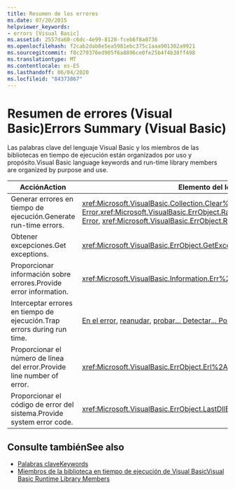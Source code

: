 ```yaml
---
title: Resumen de los errores
ms.date: 07/20/2015
helpviewer_keywords:
- errors [Visual Basic]
ms.assetid: 2557da60-c6dc-4e99-8128-fceb6f8a0736
ms.openlocfilehash: f2cab2dab8e5ea5981ebc375c1aaa901302a9921
ms.sourcegitcommit: f8c270376ed905f6a8896ce0fe25b4f4b38ff498
ms.translationtype: MT
ms.contentlocale: es-ES
ms.lasthandoff: 06/04/2020
ms.locfileid: "84373867"
---
```

# <a name="errors-summary-visual-basic"></a><span data-ttu-id="32bbf-102">Resumen de errores (Visual Basic)</span><span class="sxs-lookup"><span data-stu-id="32bbf-102">Errors Summary (Visual Basic)</span></span>
<span data-ttu-id="32bbf-103">Las palabras clave del lenguaje Visual Basic y los miembros de las bibliotecas en tiempo de ejecución están organizados por uso y propósito.</span><span class="sxs-lookup"><span data-stu-id="32bbf-103">Visual Basic language keywords and run-time library members are organized by purpose and use.</span></span>  
  
|<span data-ttu-id="32bbf-104">Acción</span><span class="sxs-lookup"><span data-stu-id="32bbf-104">Action</span></span>|<span data-ttu-id="32bbf-105">Elemento del lenguaje</span><span class="sxs-lookup"><span data-stu-id="32bbf-105">Language element</span></span>|  
|------------|----------------------|  
|<span data-ttu-id="32bbf-106">Generar errores en tiempo de ejecución.</span><span class="sxs-lookup"><span data-stu-id="32bbf-106">Generate run-time errors.</span></span>|<span data-ttu-id="32bbf-107"><xref:Microsoft.VisualBasic.Collection.Clear%2A>, [Error](../statements/error-statement.md),<xref:Microsoft.VisualBasic.ErrObject.Raise%2A></span><span class="sxs-lookup"><span data-stu-id="32bbf-107"><xref:Microsoft.VisualBasic.Collection.Clear%2A>, [Error](../statements/error-statement.md), <xref:Microsoft.VisualBasic.ErrObject.Raise%2A></span></span>|  
|<span data-ttu-id="32bbf-108">Obtener excepciones.</span><span class="sxs-lookup"><span data-stu-id="32bbf-108">Get exceptions.</span></span>|<xref:Microsoft.VisualBasic.ErrObject.GetException%2A>|  
|<span data-ttu-id="32bbf-109">Proporcionar información sobre errores.</span><span class="sxs-lookup"><span data-stu-id="32bbf-109">Provide error information.</span></span>|<xref:Microsoft.VisualBasic.Information.Err%2A>|  
|<span data-ttu-id="32bbf-110">Interceptar errores en tiempo de ejecución.</span><span class="sxs-lookup"><span data-stu-id="32bbf-110">Trap errors during run time.</span></span>|<span data-ttu-id="32bbf-111">[En el error](../statements/on-error-statement.md), [reanudar](../statements/resume-statement.md), [probar... Detectar... Por último](../statements/try-catch-finally-statement.md)</span><span class="sxs-lookup"><span data-stu-id="32bbf-111">[On Error](../statements/on-error-statement.md), [Resume](../statements/resume-statement.md), [Try...Catch...Finally](../statements/try-catch-finally-statement.md)</span></span>|  
|<span data-ttu-id="32bbf-112">Proporcionar el número de línea del error.</span><span class="sxs-lookup"><span data-stu-id="32bbf-112">Provide line number of error.</span></span>|<xref:Microsoft.VisualBasic.ErrObject.Erl%2A>|  
|<span data-ttu-id="32bbf-113">Proporcionar el código de error del sistema.</span><span class="sxs-lookup"><span data-stu-id="32bbf-113">Provide system error code.</span></span>|<xref:Microsoft.VisualBasic.ErrObject.LastDllError%2A>|  
  
## <a name="see-also"></a><span data-ttu-id="32bbf-114">Consulte también</span><span class="sxs-lookup"><span data-stu-id="32bbf-114">See also</span></span>

- [<span data-ttu-id="32bbf-115">Palabras clave</span><span class="sxs-lookup"><span data-stu-id="32bbf-115">Keywords</span></span>](index.md)
- [<span data-ttu-id="32bbf-116">Miembros de la biblioteca en tiempo de ejecución de Visual Basic</span><span class="sxs-lookup"><span data-stu-id="32bbf-116">Visual Basic Runtime Library Members</span></span>](../runtime-library-members.md)
